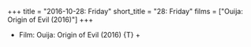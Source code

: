 +++
title = "2016-10-28: Friday"
short_title = "28: Friday"
films = ["Ouija: Origin of Evil (2016)"]
+++


* Film: Ouija: Origin of Evil (2016) {T} +
